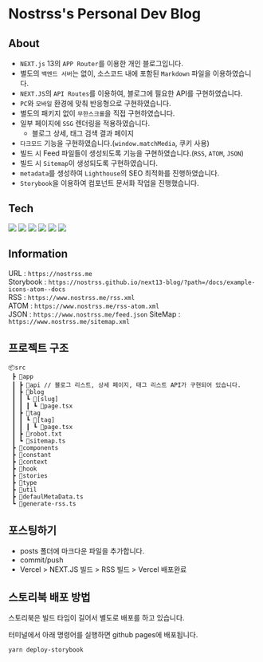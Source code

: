# Nostrss's Personal Dev Blog

## About

- `NEXT.js` 13의 `APP Router`를 이용한 개인 블로그입니다.
- 별도의 `백엔드 서버`는 없이, 소스코드 내에 포함된 `Markdown` 파일을 이용하였습니다.
- `NEXT.JS`의 `API Routes`를 이용하여, 블로그에 필요한 API를 구현하였습니다.
- `PC`와 `모바일` 환경에 맞춰 반응형으로 구현하였습니다.
- 별도의 패키지 없이 `무한스크롤`을 직접 구현하였습니다.
- 일부 페이지에 `SSG` 렌더링을 적용하였습니다.
  - 블로그 상세, 태그 검색 결과 페이지
- `다크모드` 기능을 구현하였습니다.(`window.matchMedia`, 쿠키 사용)
- 빌드 시 Feed 파일들이 생성되도록 기능을 구현하였습니다.(`RSS`, `ATOM`, `JSON`)
- 빌드 시 `Sitemap`이 생성되도록 구현하였습니다.
- `metadata`를 생성하여 `Lighthouse`의 SEO 최적화를 진행하였습니다.
- `Storybook`을 이용하여 컴포넌트 문서화 작업을 진행했습니다.

## Tech

<img src="https://img.shields.io/badge/React-61DAFB?style=flat-square&logo=React&logoColor=black"/>
<img src="https://img.shields.io/badge/Next.js-000000?style=flat-square&logo=Next.js&logoColor=white"/>
<img src="https://img.shields.io/badge/Typescript-3178C6?style=flat-square&logo=Typescript&logoColor=white"/>
<img src="https://img.shields.io/badge/Tailwind CSS-06B6D4?style=flat-square&logo=Tailwind CSS&logoColor=white"/>
<img src="https://img.shields.io/badge/Storybook-FF4785?style=flat-square&logo=Storybook&logoColor=white"/>
<img src="https://img.shields.io/badge/Vercel-000000?style=flat-square&logo=Vercel&logoColor=white"/>

## Information

URL : `https://nostrss.me`  
Storybook : `https://nostrss.github.io/next13-blog/?path=/docs/example-icons-atom--docs`  
RSS : `https://www.nostrss.me/rss.xml`  
ATOM : `https://www.nostrss.me/rss-atom.xml`  
JSON : `https://www.nostrss.me/feed.json`
SiteMap : `https://www.nostrss.me/sitemap.xml`

## 프로젝트 구조

```
📦src
 ┣ 📂app
 ┃ ┣ 📂api // 블로그 리스트, 상세 페이지, 태그 리스트 API가 구현되어 있습니다.
 ┃ ┣ 📂blog
 ┃ ┃ ┗ 📂[slug]
 ┃ ┃ ┃ ┗ 📜page.tsx
 ┃ ┣ 📂tag
 ┃ ┃ ┗ 📂[tag]
 ┃ ┃ ┃ ┗ 📜page.tsx
 ┃ ┣ 📜robot.txt
 ┃ ┗ 📜sitemap.ts
 ┣ 📂components
 ┣ 📂constant
 ┣ 📂context
 ┣ 📂hook
 ┣ 📂stories
 ┣ 📂type
 ┣ 📂util
 ┣ 📜defaulMetaData.ts
 ┗ 📜generate-rss.ts
```

## 포스팅하기

- posts 폴더에 마크다운 파일을 추가합니다.
- commit/push
- Vercel > NEXT.JS 빌드 > RSS 빌드 > Vercel 배포완료

## 스토리북 배포 방법

스토리북은 빌드 타임이 길어서 별도로 배포를 하고 있습니다.

터미널에서 아래 명령어를 실행하면 github pages에 배포됩니다.

```bash
yarn deploy-storybook
```

